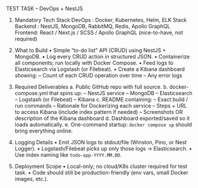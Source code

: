 TEST TASK – DevOps + NestJS

1. Mandatory Tech Stack
   DevOps  : Docker, Kubernetes, Helm, ELK Stack
   Backend : NestJS, MongoDB, RabbitMQ, Redis, Apollo GraphQL
   Frontend: React / Next.js / SCSS / Apollo GraphQL (nice-to-have, not required)

2. What to Build
   • Simple “to-do list” API (CRUD) using NestJS + MongoDB.
   • Log every CRUD action in structured JSON.
   • Containerize all components; run locally with Docker Compose.
   • Feed logs to Elasticsearch via Logstash (or Filebeat).
   • Create a Kibana dashboard showing:
        – Count of each CRUD operation over time
        – Any error logs

3. Required Deliverables
   a. Public GitHub repo with full source.
   b. docker-compose.yml that spins up:
        – NestJS service
        – MongoDB
        – Elasticsearch
        – Logstash (or Filebeat)
        – Kibana
   c. README containing:
        – Exact build / run commands
        – Rationale for Dockerizing each service
        – Steps + URL to access Kibana (include index pattern if needed)
        – Screenshots OR description of the Kibana dashboard
   d. Dashboard exported/saved so it loads automatically.
   e. One-command startup: `docker compose up` should bring everything online.

4. Logging Details
   • Emit JSON logs to stdout/file (Winston, Pino, or Nest Logger).
   • Logstash/Filebeat picks up only those logs → Elasticsearch.
   • Use index naming like `todo-app-YYYY.MM.DD`.

5. Deployment Scope
   • Local-only; no cloud/K8s cluster required for test task.
   • Code should still be production-friendly (env vars, small Docker images, etc.).
